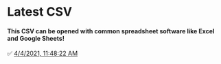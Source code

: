 # Latest CSV
#### This CSV can be opened with common spreadsheet software like Excel and Google Sheets!
✅ [4/4/2021, 11:48:22 AM](https://storage.googleapis.com/ptdp-staging.appspot.com/exports/canonical_facilities_1617551298692.csv)